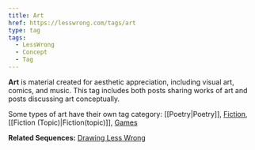 ```yaml
---
title: Art
href: https://lesswrong.com/tags/art
type: tag
tags:
  - LessWrong
  - Concept
  - Tag
---
```


**Art** is material created for aesthetic appreciation, including visual art, comics, and music. This tag includes both posts sharing works of art and posts discussing art conceptually.

Some types of art have their own tag category: [[Poetry|Poetry]], [Fiction](http://lesswrong.com/tag/fiction), [[Fiction (Topic)|Fiction(topic)]], [Games](https://www.lesswrong.com/tag/gaming-videogames-tabletop)

**Related Sequences:** [Drawing Less Wrong](https://www.lesswrong.com/s/WPgA9x5ZvKu9oYvgB)